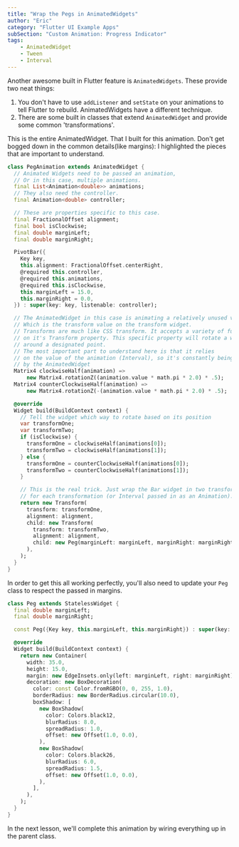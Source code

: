 ```yaml
---
title: "Wrap the Pegs in AnimatedWidgets"
author: "Eric"
category: "Flutter UI Example Apps"
subSection: "Custom Animation: Progress Indicator"
tags:
    - AnimatedWidget
    - Tween
    - Interval
---
```



Another awesome built in Flutter feature is `AnimatedWidgets`. These provide
two neat things:

1. You don't have to use `addListener` and `setState` on your animations to
   tell Flutter to rebuild. AnimatedWidgets have a different technique.
2. There are some built in classes that extend `AnimatedWidget` and provide
   some common 'transformations'.

This is the entire AnimatedWidget. That I built for this animation. Don't get
bogged down in the common details(like margins): I highlighted the pieces that
are important to understand.

```dart
class PegAnimation extends AnimatedWidget {
  // Animated Widgets need to be passed an animation,
  // Or in this case, multiple animations.
  final List<Animation<double>> animations;
  // They also need the controller.
  final Animation<double> controller;

  // These are properties specific to this case.
  final FractionalOffset alignment;
  final bool isClockwise;
  final double marginLeft;
  final double marginRight;

  PivotBar({
    Key key,
    this.alignment: FractionalOffset.centerRight,
    @required this.controller,
    @required this.animations,
    @required this.isClockwise,
    this.marginLeft = 15.0,
    this.marginRight = 0.0,
  }) : super(key: key, listenable: controller);

  // The AnimatedWidget in this case is animating a relatively unused value.
  // Which is the transform value on the transform widget.
  // Transforms are much like CSS transform. It accepts a variety of functions
  // on it's Transform property. This specific property will rotate a widget
  // around a designated point.
  // The most important part to understand here is that it relies
  // on the value of the animation (Interval), so it's constantly being updated
  // by the AnimatedWidget
  Matrix4 clockwiseHalf(animation) =>
      new Matrix4.rotationZ((animation.value * math.pi * 2.0) * .5);
  Matrix4 counterClockwiseHalf(animation) =>
      new Matrix4.rotationZ(-(animation.value * math.pi * 2.0) * .5);

  @override
  Widget build(BuildContext context) {
    // Tell the widget which way to rotate based on its position
    var transformOne;
    var transformTwo;
    if (isClockwise) {
      transformOne = clockwiseHalf(animations[0]);
      transformTwo = clockwiseHalf(animations[1]);
    } else {
      transformOne = counterClockwiseHalf(animations[0]);
      transformTwo = counterClockwiseHalf(animations[1]);
    }

    // This is the real trick. Just wrap the Bar widget in two transforms, one
    // for each transformation (or Interval passed in as an Animation).
    return new Transform(
      transform: transformOne,
      alignment: alignment,
      child: new Transform(
        transform: transformTwo,
        alignment: alignment,
        child: new Peg(marginLeft: marginLeft, marginRight: marginRight),
      ),
    );
  }
}
```

In order to get this all working perfectly, you'll also need to update your
`Peg` class to respect the passed in margins.

```dart
class Peg extends StatelessWidget {
  final double marginLeft;
  final double marginRight;

  const Peg({Key key, this.marginLeft, this.marginRight}) : super(key: key);

  @override
  Widget build(BuildContext context) {
    return new Container(
      width: 35.0,
      height: 15.0,
      margin: new EdgeInsets.only(left: marginLeft, right: marginRight),
      decoration: new BoxDecoration(
        color: const Color.fromRGBO(0, 0, 255, 1.0),
        borderRadius: new BorderRadius.circular(10.0),
        boxShadow: [
          new BoxShadow(
            color: Colors.black12,
            blurRadius: 8.0,
            spreadRadius: 1.0,
            offset: new Offset(1.0, 0.0),
          ),
          new BoxShadow(
            color: Colors.black26,
            blurRadius: 6.0,
            spreadRadius: 1.5,
            offset: new Offset(1.0, 0.0),
          ),
        ],
      ),
    );
  }
}
```

In the next lesson, we'll complete this animation by wiring everything up in the parent class.

